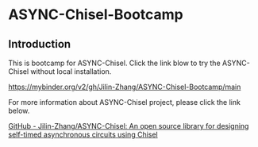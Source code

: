 # ASYNC-Chisel-Bootcamp

## Introduction

This is bootcamp for ASYNC-Chisel. Click the link blow to try the ASYNC-Chisel without local installation.

https://mybinder.org/v2/gh/Jilin-Zhang/ASYNC-Chisel-Bootcamp/main

For more information about ASYNC-Chisel project, please click the link below.

[GitHub - Jilin-Zhang/ASYNC-Chisel: An open source library for designing self-timed asynchronous circuits using Chisel](https://github.com/Jilin-Zhang/ASYNC-Chisel)
